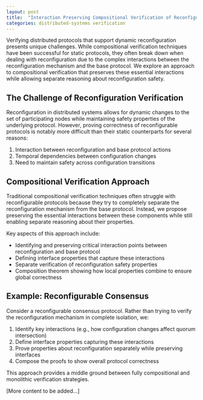 ```yaml
---
layout: post
title:  "Interaction Preserving Compositional Verification of Reconfiguration"
categories: distributed-systems verification
---
```


Verifying distributed protocols that support dynamic reconfiguration presents unique challenges. While compositional verification techniques have been successful for static protocols, they often break down when dealing with reconfiguration due to the complex interactions between the reconfiguration mechanism and the base protocol. We explore an approach to compositional verification that preserves these essential interactions while allowing separate reasoning about reconfiguration safety.

## The Challenge of Reconfiguration Verification

Reconfiguration in distributed systems allows for dynamic changes to the set of participating nodes while maintaining safety properties of the underlying protocol. However, proving correctness of reconfigurable protocols is notably more difficult than their static counterparts for several reasons:

1. Interaction between reconfiguration and base protocol actions
2. Temporal dependencies between configuration changes
3. Need to maintain safety across configuration transitions

## Compositional Verification Approach

Traditional compositional verification techniques often struggle with reconfigurable protocols because they try to completely separate the reconfiguration mechanism from the base protocol. Instead, we propose preserving the essential interactions between these components while still enabling separate reasoning about their properties.

Key aspects of this approach include:

- Identifying and preserving critical interaction points between reconfiguration and base protocol
- Defining interface properties that capture these interactions
- Separate verification of reconfiguration safety properties
- Composition theorem showing how local properties combine to ensure global correctness

## Example: Reconfigurable Consensus

Consider a reconfigurable consensus protocol. Rather than trying to verify the reconfiguration mechanism in complete isolation, we:

1. Identify key interactions (e.g., how configuration changes affect quorum intersection)
2. Define interface properties capturing these interactions
3. Prove properties about reconfiguration separately while preserving interfaces
4. Compose the proofs to show overall protocol correctness

This approach provides a middle ground between fully compositional and monolithic verification strategies.

[More content to be added...] 